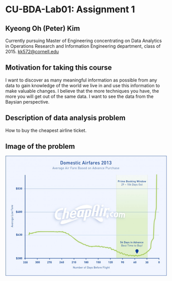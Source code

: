 # CU-BDA-Lab01: Assignment 1


## Kyeong Oh (Peter) Kim
Currently pursuing Master of Engineering concentrating on Data Analytics in Operations Research and Information Engineering department, class of 2015.
kk572@cornell.edu

## Motivation for taking this course
I want to discover as many meaningful information as possible from any data to gain knowledge of the world we live in and use this information to make valuable changes. I believe that the more techniques you have, the more you will get out of the same data. I want to see the data from the Baysian perspective.

## Description of data analysis problem
How to buy the cheapest airline ticket.

## Image of the problem
![Cheapest airline ticket](/images/CheapAir-2013-Domestic-AirFares2.jpg?raw=True (Cheapest airline ticker))
